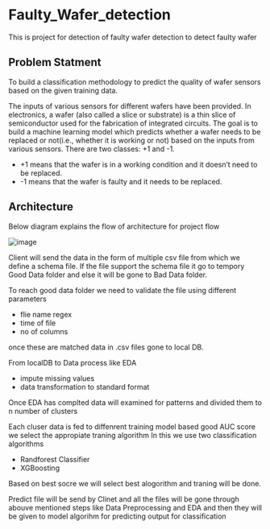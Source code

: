 # Faulty_Wafer_detection
This is project for detection of faulty wafer detection to detect faulty wafer

## Problem Statment
To build a classification methodology to predict the quality of wafer sensors based on the given training data.

The inputs of various sensors for different wafers have been provided. In electronics, a wafer (also called a slice or substrate) is a thin slice of semiconductor used for the fabrication of integrated circuits. The goal is to build a machine learning model which predicts whether a wafer needs to be replaced or not(i.e., whether it is working or not) based on the inputs from various sensors. There are two classes: +1 and -1. 
-	+1 means that the wafer is in a working condition and it doesn’t need to be replaced.
-	-1 means that the wafer is faulty and it needs to be replaced. 

## Architecture

Below diagram explains the flow of architecture for project flow

![image](https://user-images.githubusercontent.com/46865218/159209166-a04f9f64-72e5-48f1-aa50-8024a0c26133.png)

Client will send the data in the form of multiple csv file from which we define a schema file. 
If the file support the schema file it go to tempory Good Data folder and else it will be gone to Bad Data folder.

To reach good data folder we need to validate the file using different parameters 
  - flie name regex
  - time of file 
  - no of columns

once these are matched data in .csv files gone to local DB.

From localDB to Data process like EDA
  - impute missing values
  - data transformation to standard format

Once EDA has complted data will examined for patterns and divided them to n number of clusters

Each cluser data is fed to diffenrent training model based good AUC score we select the appropiate traning algorithm
In this we use two  classification algorithms
  - Randforest Classifier
  - XGBoosting 
 
Based on best socre we will select best alogorithm and traning will be done.

Predict file will be send by Clinet and all the files will be gone through abouve mentioned steps like Data Preprocessing and EDA and then they will be given to model algorihm for predicting output for classification

